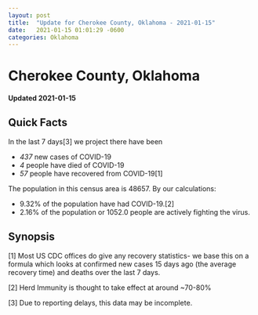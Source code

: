 ```yaml
---
layout: post
title:  "Update for Cherokee County, Oklahoma - 2021-01-15"
date:   2021-01-15 01:01:29 -0600
categories: Oklahoma
---
```


# Cherokee County, Oklahoma
#### Updated 2021-01-15

## Quick Facts

In the last 7 days[3] we project there have been
- *437* new cases of COVID-19
- *4* people have died of COVID-19
- *57* people have recovered from COVID-19[1]

The population in this census area is 48657. By our calculations:
- 9.32% of the population have had COVID-19.[2]
- 2.16% of the population or 1052.0 people are actively fighting the virus.

## Synopsis




[1] Most US CDC offices do give any recovery statistics- we base this on a formula which looks at confirmed new cases
15 days ago (the average recovery time) and deaths over the last 7 days.

[2] Herd Immunity is thought to take effect at around ~70-80%

[3] Due to reporting delays, this data may be incomplete.
 
    